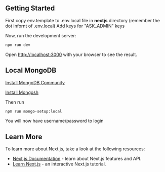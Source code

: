 ## Getting Started

First copy env.template to .env.local file in **nextjs** directory (remember the dot infornt of .env.local)
Add keys for "ASK_ADMIN" keys

Now, run the development server:

```bash
npm run dev
```

Open [http://localhost:3000](http://localhost:3000) with your browser to see the result.

## Local MongoDB

[Install MongoDB Community](https://www.mongodb.com/docs/manual/administration/install-community/#std-label-install-mdb-community-edition)

[Install Mongosh](https://www.mongodb.com/try/download/shell)

Then run

```bash
npm run mongo-setup:local
```

You will now have username/password to login

## Learn More

To learn more about Next.js, take a look at the following resources:

- [Next.js Documentation](https://nextjs.org/docs) - learn about Next.js features and API.
- [Learn Next.js](https://nextjs.org/learn) - an interactive Next.js tutorial.
